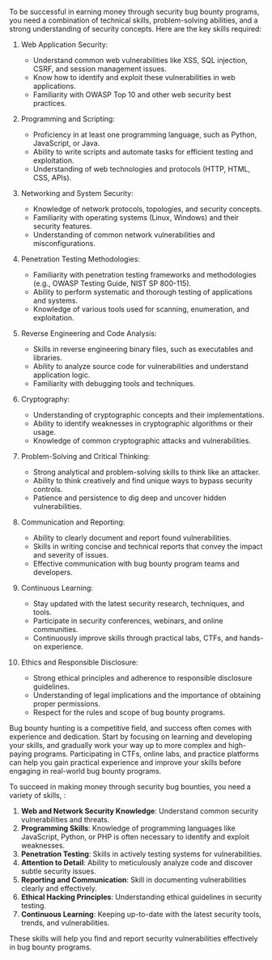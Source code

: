 To be successful in earning money through security bug bounty programs, you need a combination of technical skills, problem-solving abilities, and a strong understanding of security concepts. Here are the key skills required:

1. Web Application Security:
   - Understand common web vulnerabilities like XSS, SQL injection, CSRF, and session management issues.
   - Know how to identify and exploit these vulnerabilities in web applications.
   - Familiarity with OWASP Top 10 and other web security best practices.

2. Programming and Scripting:
   - Proficiency in at least one programming language, such as Python, JavaScript, or Java.
   - Ability to write scripts and automate tasks for efficient testing and exploitation.
   - Understanding of web technologies and protocols (HTTP, HTML, CSS, APIs).

3. Networking and System Security:
   - Knowledge of network protocols, topologies, and security concepts.
   - Familiarity with operating systems (Linux, Windows) and their security features.
   - Understanding of common network vulnerabilities and misconfigurations.

4. Penetration Testing Methodologies:
   - Familiarity with penetration testing frameworks and methodologies (e.g., OWASP Testing Guide, NIST SP 800-115).
   - Ability to perform systematic and thorough testing of applications and systems.
   - Knowledge of various tools used for scanning, enumeration, and exploitation.

5. Reverse Engineering and Code Analysis:
   - Skills in reverse engineering binary files, such as executables and libraries.
   - Ability to analyze source code for vulnerabilities and understand application logic.
   - Familiarity with debugging tools and techniques.

6. Cryptography:
   - Understanding of cryptographic concepts and their implementations.
   - Ability to identify weaknesses in cryptographic algorithms or their usage.
   - Knowledge of common cryptographic attacks and vulnerabilities.

7. Problem-Solving and Critical Thinking:
   - Strong analytical and problem-solving skills to think like an attacker.
   - Ability to think creatively and find unique ways to bypass security controls.
   - Patience and persistence to dig deep and uncover hidden vulnerabilities.

8. Communication and Reporting:
   - Ability to clearly document and report found vulnerabilities.
   - Skills in writing concise and technical reports that convey the impact and severity of issues.
   - Effective communication with bug bounty program teams and developers.

9. Continuous Learning:
   - Stay updated with the latest security research, techniques, and tools.
   - Participate in security conferences, webinars, and online communities.
   - Continuously improve skills through practical labs, CTFs, and hands-on experience.

10. Ethics and Responsible Disclosure:
    - Strong ethical principles and adherence to responsible disclosure guidelines.
    - Understanding of legal implications and the importance of obtaining proper permissions.
    - Respect for the rules and scope of bug bounty programs.

Bug bounty hunting is a competitive field, and success often comes with experience and dedication. Start by focusing on learning and developing your skills, and gradually work your way up to more complex and high-paying programs. Participating in CTFs, online labs, and practice platforms can help you gain practical experience and improve your skills before engaging in real-world bug bounty programs.

To succeed in making money through security bug bounties, you need a variety of skills, :

1. **Web and Network Security Knowledge**: Understand common security vulnerabilities and threats.
2. **Programming Skills**: Knowledge of programming languages like JavaScript, Python, or PHP is often necessary to identify and exploit weaknesses.
3. **Penetration Testing**: Skills in actively testing systems for vulnerabilities.
4. **Attention to Detail**: Ability to meticulously analyze code and discover subtle security issues.
5. **Reporting and Communication**: Skill in documenting vulnerabilities clearly and effectively.
6. **Ethical Hacking Principles**: Understanding ethical guidelines in security testing.
7. **Continuous Learning**: Keeping up-to-date with the latest security tools, trends, and vulnerabilities.

These skills will help you find and report security vulnerabilities effectively in bug bounty programs.
